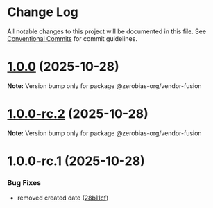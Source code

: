 # Change Log

All notable changes to this project will be documented in this file.
See [Conventional Commits](https://conventionalcommits.org) for commit guidelines.

# [1.0.0](https://github.com/zerobias-org/vendor/compare/@zerobias-org/vendor-fusion@1.0.0-rc.2...@zerobias-org/vendor-fusion@1.0.0) (2025-10-28)

**Note:** Version bump only for package @zerobias-org/vendor-fusion





# [1.0.0-rc.2](https://github.com/zerobias-org/vendor/compare/@zerobias-org/vendor-fusion@1.0.0-rc.1...@zerobias-org/vendor-fusion@1.0.0-rc.2) (2025-10-28)

**Note:** Version bump only for package @zerobias-org/vendor-fusion





# 1.0.0-rc.1 (2025-10-28)


### Bug Fixes

* removed created date ([28b11cf](https://github.com/zerobias-org/vendor/commit/28b11cf2563e9cdadd4b1dc83edd60d2fcd01df0))
